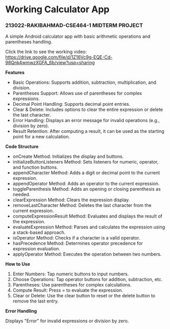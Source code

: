 # Working Calculator App

### 213022-RAKIBAHMAD-CSE464-1 MIDTERM PROJECT

  A simple Android calculator app with basic arithmetic operations and parentheses handling.
  
Click the link to see the working video: https://drive.google.com/file/d/1Z16Vc9g-EQE-Cd-98Qnk4wmwzXGFA_6b/view?usp=sharing

**Features**
  - Basic Operations: Supports addition, subtraction, multiplication, and division.
  - Parentheses Support: Allows use of parentheses for complex expressions.
  - Decimal Point Handling: Supports decimal point entries.
  - Clear & Delete: Includes options to clear the entire expression or delete the last character.
  - Error Handling: Displays an error message for invalid operations (e.g., division by zero).
  - Result Retention: After computing a result, it can be used as the starting point for a new calculation.
    
**Code Structure**

  - onCreate Method: Initializes the display and buttons.
  - initializeButtonListeners Method: Sets listeners for numeric, operator, and function buttons.
  - appendCharacter Method: Adds a digit or decimal point to the current expression.
  - appendOperator Method: Adds an operator to the current expression.
  - toggleParenthesis Method: Adds an opening or closing parenthesis as needed.
  - clearExpression Method: Clears the expression display.
  - removeLastCharacter Method: Deletes the last character from the current expression.
  - computeExpressionResult Method: Evaluates and displays the result of the expression.
  - evaluateExpression Method: Parses and calculates the expression using a stack-based approach.
  - isOperator Method: Checks if a character is a valid operator.
  - hasPrecedence Method: Determines operator precedence for expression evaluation.
  - applyOperator Method: Executes the operation between two numbers.
    
**How to Use**

  1. Enter Numbers: Tap numeric buttons to input numbers.
  2. Choose Operations: Tap operator buttons for addition, subtraction, etc.
  3. Parentheses: Use parentheses for complex calculations.
  4. Compute Result: Press = to evaluate the expression.
  5. Clear or Delete: Use the clear button to reset or the delete button to remove the last entry.

**Error Handling**

  Displays "Error" for invalid expressions or division by zero.
